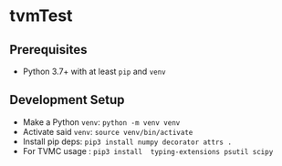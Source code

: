 # tvmTest
## Prerequisites
- Python 3.7+ with at least `pip` and `venv`

## Development Setup
- Make a Python `venv`: `python -m venv venv`
- Activate said `venv`: `source venv/bin/activate`
- Install pip deps: `pip3 install numpy decorator attrs .`
- For TVMC usage  : `pip3 install  typing-extensions psutil scipy`

